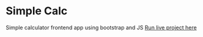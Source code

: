 # Simple Calc
Simple calculator frontend app using bootstrap and JS
[Run live project here](https://saul11235.github.io/SimpleCalc/)



